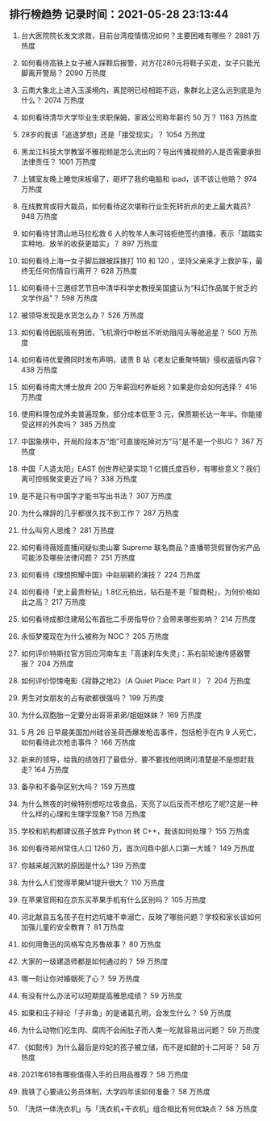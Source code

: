 
## 排行榜趋势 记录时间：2021-05-28 23:13:44
  
  1. 台大医院院长发文求救，目前台湾疫情情况如何？主要困难有哪些？ 2881 万热度
    
  2. 如何看待高铁上女子被人踩鞋后报警，对方花280元将鞋子买走，女子只能光脚离开警局？ 2090 万热度
    
  3. 云南大象北上进入玉溪境内，离昆明已经相距不远，象群北上这么远到底是为什么？ 2074 万热度
    
  4. 如何看待清华大学毕业生求职保姆，家政公司称年薪约 50 万？ 1163 万热度
    
  5. 28岁的我该「追逐梦想」还是「接受现实」？ 1054 万热度
    
  6. 黑龙江科技大学教室不雅视频是怎么流出的？导出传播视频的人是否需要承担法律责任？ 1001 万热度
    
  7. 上铺室友晚上睡觉床板塌了，砸坏了我的电脑和 ipad，该不该让他赔？ 974 万热度
    
  8. 在线教育或将大裁员，如何看待这次堪称行业生死转折点的史上最大裁员? 948 万热度
    
  9. 如何看待甘肃山地马拉松救 6 人的牧羊人朱可铭拒绝签约直播，表示「踏踏实实种地、放羊的收获更踏实」？ 897 万热度
    
  10. 如何看待上海一女子脚后跟被踩拨打 110 和 120 ，坚持父亲来才上救护车，最终无任何伤情自行离开？ 628 万热度
    
  11. 如何看待十三邀综艺节目中清华科学史教授吴国盛认为“科幻作品属于贫乏的文学作品”？ 598 万热度
    
  12. 被领导发现是水货怎么办？ 526 万热度
    
  13. 如何看待因航班有男团，飞机滑行中粉丝不听劝阻闯头等舱追星？ 500 万热度
    
  14. 如何看待优爱腾同时发布声明，谴责 B 站《老友记重聚特辑》侵权盗版内容？ 438 万热度
    
  15. 如何看待南大博士放弃 200 万年薪回村养蚯蚓？如果是你会如何选择？ 416 万热度
    
  16. 使用料理包成外卖普遍现象，部分成本低至 3 元，保质期长达一年半。你能接受这样的外卖吗？ 385 万热度
    
  17. 中国象棋中，开局阶段本方“炮”可直接吃掉对方“马”是不是一个BUG？ 367 万热度
    
  18. 中国「人造太阳」EAST 创世界纪录实现 1 亿摄氏度百秒，有哪些意义？我们离可控核聚变更近了吗？ 338 万热度
    
  19. 是不是只有中国字才能书写出书法？ 307 万热度
    
  20. 为什么裸辞的几乎都很久找不到工作？ 287 万热度
    
  21. 什么叫穷人思维？ 281 万热度
    
  22. 如何看待薇娅直播间疑似卖山寨 Supreme 联名商品？直播带货假冒伪劣产品可能涉及哪些法律问题？ 251 万热度
    
  23. 如何看待《理想照耀中国》中赵丽颖的演技？ 224 万热度
    
  24. 如何看待「史上最贵粉钻」1.8亿元拍出，钻石是不是「智商税」，为何价格如此之高？ 217 万热度
    
  25. 如何看待成都住建局公布首批二手房指导价？会带来哪些影响？ 214 万热度
    
  26. 永恒梦魇现在为什么被称为 NOC？ 205 万热度
    
  27. 如何评价特斯拉官方回应河南车主「高速刹车失灵」：系右前轮速传感器警报？ 204 万热度
    
  28. 如何评价惊悚电影《寂静之地2》（A Quiet Place: Part II ）？ 204 万热度
    
  29. 男生对女朋友的占有欲都很强吗？ 199 万热度
    
  30. 为什么双胞胎一定要分出哥哥弟弟/姐姐妹妹？ 169 万热度
    
  31. 5 月 26 日早晨美国加州硅谷圣荷西爆发枪击事件，包括枪手在内 9 人死亡，如何看待此次枪击事件？ 166 万热度
    
  32. 新来的领导，给我的绩效打了最低分，要不要找他明牌问清楚是不是想赶我走? 164 万热度
    
  33. 备孕和不备孕区别大吗？ 159 万热度
    
  34. 为什么熬夜的时候特别想吃垃圾食品，天亮了以后反而不想吃了呢?这是一种什么样的心理和生理学现象? 158 万热度
    
  35. 学校和机构都建议孩子放弃 Python 转 C++，我该如何处理？ 155 万热度
    
  36. 如何看待郑州常住人口 1260 万，首次问鼎中部人口第一大城？ 149 万热度
    
  37. 你越来越沉默的原因是什么? 139 万热度
    
  38. 为什么人们觉得苹果M1提升很大？ 110 万热度
    
  39. 在苹果官网和在京东买苹果手机有什么区别吗？ 105 万热度
    
  40. 河北献县五名孩子在村边坑塘不幸溺亡，反映了哪些问题？学校和家长该如何加强儿童的安全教育？ 81 万热度
    
  41. 如何用鲁迅的风格写克苏鲁故事？ 80 万热度
    
  42. 大家的一级建造师都是如何通过的？ 59 万热度
    
  43. 哪一刻让你对婚姻死了心？ 59 万热度
    
  44. 有没有什么办法可以短期提高雅思成绩？ 59 万热度
    
  45. 如果和庄子辩论「子非鱼」的是诸葛孔明，会发生什么？ 59 万热度
    
  46. 为什么动物们吃生肉、腐肉不会闹肚子而人类一吃就容易出问题？ 59 万热度
    
  47. 《如懿传》为什么最后是炩妃的孩子被立储，而不是如懿的十二阿哥？ 58 万热度
    
  48. 2021年618有哪些值得入手的日用品推荐？ 58 万热度
    
  49. 我铁了心要进公务员体制，大学四年该如何准备？ 58 万热度
    
  50. 「洗烘一体洗衣机」与「洗衣机+干衣机」组合相比有何优缺点？ 58 万热度
    